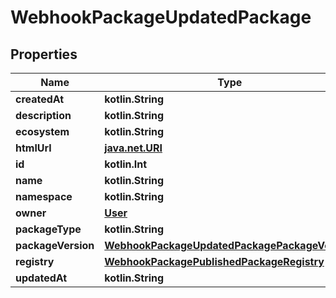 
# WebhookPackageUpdatedPackage

## Properties
Name | Type | Description | Notes
------------ | ------------- | ------------- | -------------
**createdAt** | **kotlin.String** |  | 
**description** | **kotlin.String** |  | 
**ecosystem** | **kotlin.String** |  | 
**htmlUrl** | [**java.net.URI**](java.net.URI.md) |  | 
**id** | **kotlin.Int** |  | 
**name** | **kotlin.String** |  | 
**namespace** | **kotlin.String** |  | 
**owner** | [**User**](User.md) |  | 
**packageType** | **kotlin.String** |  | 
**packageVersion** | [**WebhookPackageUpdatedPackagePackageVersion**](WebhookPackageUpdatedPackagePackageVersion.md) |  | 
**registry** | [**WebhookPackagePublishedPackageRegistry**](WebhookPackagePublishedPackageRegistry.md) |  | 
**updatedAt** | **kotlin.String** |  | 



